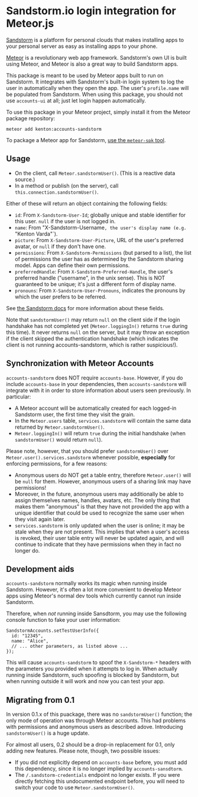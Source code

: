 # Sandstorm.io login integration for Meteor.js

[Sandstorm](https://sandstorm.io) is a platform for personal clouds that makes
installing apps to your personal server as easy as installing apps to your
phone.

[Meteor](https://meteor.com) is a revolutionary web app framework. Sandstorm's
own UI is built using Meteor, and Meteor is also a great way to build Sandstorm
apps.

This package is meant to be used by Meteor apps built to run on Sandstorm.
It integrates with Sandstorm's built-in login system to log the user in
automatically when they open the app. The user's `profile.name` will be
populated from Sandstorm. When using this package, you should not use
`accounts-ui` at all; just let login happen automatically.

To use this package in your Meteor project, simply install it from the Meteor
package repository:

    meteor add kenton:accounts-sandstorm

To package a Meteor app for Sandstorm,
[use the `meteor-spk` tool](https://github.com/sandstorm-io/meteor-spk).

## Usage

* On the client, call `Meteor.sandstormUser()`. (This is a reactive data source.)
* In a method or publish (on the server), call `this.connection.sandstormUser()`.

Either of these will return an object containing the following fields:

* `id`: From `X-Sandstorm-User-Id`; globally unique and stable
  identifier for this user. `null` if the user is not logged in.
* `name`: From "X-Sandstorm-Username`, the user's display name (e.g.
  `"Kenton Varda"`).
* `picture`: From `X-Sandstorm-User-Picture`, URL of the user's preferred
  avatar, or `null` if they don't have one.
* `permissions`: From `X-Sandstorm-Permissions` (but parsed to a list),
  the list of permissions the user has as determined by the Sandstorm
  sharing model. Apps can define their own permissions.
* `preferredHandle`: From `X-Sandstorm-Preferred-Handle`, the user's
  preferred handle ("username", in the unix sense). This is NOT
  guaranteed to be unique; it's just a different form of display name.
* `pronouns`: From `X-Sandstorm-User-Pronouns`, indicates the pronouns
  by which the user prefers to be referred.

See [the Sandstorm docs](https://docs.sandstorm.io/en/latest/developing/auth/#headers-that-an-app-receives) for more information about these fields.

Note that `sandstormUser()` may return `null` on the client side if the login
handshake has not completed yet (`Meteor.loggingIn()` returns `true` during
this time). It never returns `null` on the server, but it may throw an
exception if the client skipped the authentication handshake (which indicates
the client is not running accounts-sandstorm, which is rather suspicious!).

## Synchronization with Meteor Accounts

`accounts-sandstorm` does NOT require `accounts-base`. However, if you do
include `accounts-base` in your dependencies, then `accounts-sandstorm` will
integrate with it in order to store information about users seen previously.
In particular:

* A Meteor account will be automatically created for each logged-in Sandstorm user,
  the first time they visit the grain.
* In the `Meteor.users` table, `services.sandstorm` will contain the same data
  returned by `Meteor.sandstormUser()`.
* `Meteor.loggingIn()` will return `true` during the initial handshake (when
  `sandstormUser()` would return `null`).

Please note, however, that you should prefer `sandstormUser()` over
`Meteor.user().services.sandstorm` whenever possible, **especially** for enforcing
permissions, for a few reasons:

* Anonymous users do NOT get a table entry, therefore `Meteor.user()` will be
  `null` for them. However, anonymous users of a sharing link may have permissions!
* Moreover, in the future, anonymous users may additionally be able to assign
  themselves names, handles, avatars, etc. The only thing that makes them "anonymous"
  is that they have not provided the app with a unique identifier that could be used
  to recognize the same user when they visit again later.
* `services.sandstorm` is only updated when the user is online; it may be stale
  when they are not present. This implies that when a user's access is revoked,
  their user table entry will never be updated again, and will continue to
  indicate that they have permissions when they in fact no longer do.

## Development aids

`accounts-sandstorm` normally works its magic when running inside Sandstorm. However,
it's often a lot more convenient to develop Meteor apps using Meteor's normal dev tools
which currently cannot run inside Sandstorm.

Therefore, when *not* running inside Sansdtorm, you may use the following console
function to fake your user information:

    SandstormAccounts.setTestUserInfo({
      id: "12345",
      name: "Alice",
      // ... other parameters, as listed above ...
    });

This will cause `accounts-sandstorm` to spoof the `X-Sandstorm-*` headers with the
parameters you provided when it attempts to log in. When actually running inside
Sandstorm, such spoofing is blocked by Sandstorm, but when running outside it will
work and now you can test your app.

## Migrating from 0.1

In version 0.1.x of this puackage, there was no `sandstormUser()` function; the
only mode of operation was through Meteor accounts. This had problems with
permissions and anonymous users as described adove. Introducing `sandstormUser()`
is a huge update.

For almost all users, 0.2 should be a drop-in replacement for 0.1, only adding
new features. Please note, though, two possible issues:

* If you did not explicitly depend on `accounts-base` before, you must add this
  dependency, since it is no longer implied by `accounts-sansdtorm`.
* The `/.sandstorm-credentials` endpoint no longer exists. If you were directly
  fetching this undocumented endpoint before, you will need to switch your code
  to use `Meteor.sandstormUser()`.
